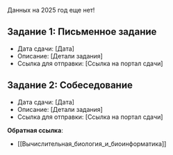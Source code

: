 
Данных на 2025 год еще нет!
## Задание 1: Письменное задание
- Дата сдачи: [Дата]
- Описание: [Детали задания]
- Ссылка для отправки: [Ссылка на портал сдачи]

## Задание 2: Собеседование
- Дата сдачи: [Дата]
- Описание: [Детали задания]
- Ссылка для отправки: [Ссылка на портал сдачи]

**Обратная ссылка**:
- [[Вычислительная_биология_и_биоинформатика]]